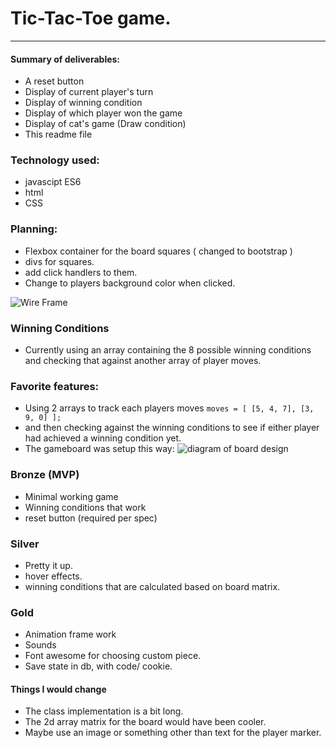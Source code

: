# Tic-Tac-Toe game. #
- - - -

#### Summary of deliverables: ####
  * A reset button
  * Display of current player's turn
  * Display of winning condition
  * Display of which player won the game
  * Display of cat's game (Draw condition)
  * This readme file

### Technology used: ###
* javascipt ES6
* html
* CSS



### Planning: ###
* Flexbox container for the board squares ( changed to bootstrap )
* divs for squares.
* add click handlers to them.
* Change to players background color when clicked. 

![Wire Frame](https://christopherfanning.github.io/img/ttt.png)



### Winning Conditions ###
* Currently using an array containing the 8 possible winning conditions and checking that against another array of player moves.

### Favorite features: ###
 * Using 2 arrays to track each players moves
 ```moves = [ [5, 4, 7], [3, 9, 0] ]; ```
 * and then checking against the winning conditions to see if either player had achieved a winning condition yet. 
 * The gameboard was setup this way:
 ![diagram of board design](https://christopherfanning.github.io/img/box.png)


### Bronze (MVP) ###
* Minimal working game
* Winning conditions that work
* reset button (required per spec)


### Silver ###
* Pretty it up. 
* hover effects. 
* winning conditions that are calculated based on board matrix. 


### Gold ###
* Animation frame work
* Sounds
* Font awesome for choosing custom piece. 
* Save state in db, with code/ cookie. 

#### Things I would change ####
  * The class implementation is a bit long. 
  * The 2d array matrix for the board would have been cooler. 
  * Maybe use an image or something other than text for the player marker.
